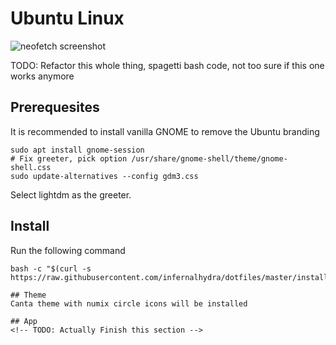 # Ubuntu Linux

![neofetch screenshot](/media/ubuntu.png)

TODO: Refactor this whole thing, spagetti bash code, not too sure if this one works anymore

## Prerequesites
It is recommended to install vanilla GNOME to remove the Ubuntu branding 

```
sudo apt install gnome-session
# Fix greeter, pick option /usr/share/gnome-shell/theme/gnome-shell.css
sudo update-alternatives --config gdm3.css
```

Select lightdm as the greeter.

## Install
Run the following command
```
bash -c "$(curl -s https://raw.githubusercontent.com/infernalhydra/dotfiles/master/install.sh)"

## Theme
Canta theme with numix circle icons will be installed

## App
<!-- TODO: Actually Finish this section -->